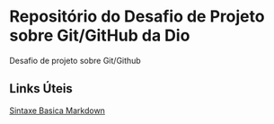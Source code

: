 # Repositório do Desafio de Projeto sobre Git/GitHub da Dio
Desafio de projeto sobre Git/Github

## Links Úteis 
[Sintaxe Basica Markdown](https://www.markdownguide.org/basic-syntax/)
